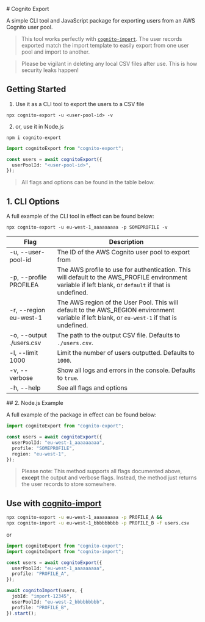 # Cognito Export

A simple CLI tool and JavaScript package for exporting users from an AWS Cognito user pool.

> This tool works perfectly with [`cognito-import`](#use-with-cognito-import). The user records exported match the import template to easily export from one user pool and import to another.

> Please be vigilant in deleting any local CSV files after use. This is how security leaks happen!

## Getting Started

1. Use it as a CLI tool to export the users to a CSV file

`npx cognito-export -u <user-pool-id> -v`

2. or, use it in Node.js

`npm i cognito-export`

```typescript
import cognitoExport from "cognito-export";

const users = await cognitoExport({
  userPoolId: "<user-pool-id>",
});
```

> All flags and options can be found in the table below.

## 1. CLI Options

A full example of the CLI tool in effect can be found below:

`npx cognito-export -u eu-west-1_aaaaaaaaa -p SOMEPROFILE -v`

| Flag                              | Description                                                                                                                                            |
| --------------------------------- | ------------------------------------------------------------------------------------------------------------------------------------------------------ |
| -u, --user-pool-id <user-pool-id> | The ID of the AWS Cognito user pool to export from                                                                                                     |
| -p, --profile PROFILEA            | The AWS profile to use for authentication. This will default to the AWS_PROFILE environment variable if left blank, or `default` if that is undefined. |
| -r, --region eu-west-1            | The AWS region of the User Pool. This will default to the AWS_REGION environment variable if left blank, or `eu-west-1` if that is undefined.          |
| -o, --output ./users.csv          | The path to the output CSV file. Defaults to `./users.csv`.                                                                                            |
| -l, --limit 1000                  | Limit the number of users outputted. Defaults to `1000`.                                                                                               |
| -v, --verbose                     | Show all logs and errors in the console. Defaults to `true`.                                                                                           |
| -h, --help                        | See all flags and options                                                                                                                              |

## 2. Node.js Example

A full example of the package in effect can be found below:

```typescript
import cognitoExport from "cognito-export";

const users = await cognitoExport({
  userPoolId: "eu-west-1_aaaaaaaaa",
  profile: "SOMEPROFILE",
  region: "eu-west-1",
});
```

> Please note: This method supports all flags documented above, **except** the output and verbose flags. Instead, the method just returns the user records to store somewhere.

## Use with [cognito-import](../cognito-import/)

```bash
npx cognito-export -u eu-west-1_aaaaaaaaa -p PROFILE_A &&
npx cognito-import -u eu-west-1_bbbbbbbbb -p PROFILE_B -f users.csv
```

or

```typescript
import cognitoExport from "cognito-export";
import cognitoImport from "cognito-import";

const users = await cognitoExport({
  userPoolId: "eu-west-1_aaaaaaaaa",
  profile: "PROFILE_A",
});

await cognitoImport(users, {
  jobId: "import-12345",
  userPoolId: "eu-west-2_bbbbbbbbb",
  profile: "PROFILE_B",
}).start();
```

